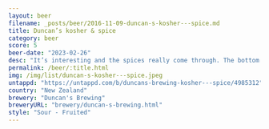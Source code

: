 ```yaml
---
layout: beer
filename: _posts/beer/2016-11-09-duncan-s-kosher---spice.md
title: Duncan’s kosher & spice
category: beer
score: 5
beer-date: "2023-02-26"
desc: "It’s interesting and the spices really come through. The bottom of the can was full of gunk. Not executed that well"
permalink: /beer/:title.html
img: /img/list/duncan-s-kosher---spice.jpeg
untappd: "https://untappd.com/b/duncans-brewing-kosher---spice/4985312"
country: "New Zealand"
brewery: "Duncan's Brewing"
breweryURL: "brewery/duncan-s-brewing.html"
style: "Sour - Fruited"
---
```

